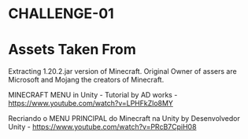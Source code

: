 # CHALLENGE-01

# Assets Taken From
Extracting 1.20.2.jar version of Minecraft. Original Owner of assers are Microsoft and Mojang the creators of Minecraft.

MINECRAFT MENU in Unity - Tutorial by AD works - https://www.youtube.com/watch?v=LPHFkZlo8MY

Recriando o MENU PRINCIPAL do Minecraft na Unity by Desenvolvedor Unity - https://www.youtube.com/watch?v=PRcB7CpiH08